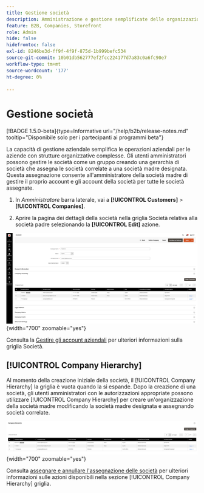 ```yaml
---
title: Gestione società
description: Amministrazione e gestione semplificate delle organizzazioni B2B con modelli operativi complessi.
feature: B2B, Companies, Storefront
role: Admin
hide: false
hidefromtoc: false
exl-id: 8246be3d-ff9f-4f9f-875d-1b999befc534
source-git-commit: 10b01db562777ef2fcc224177d7a83c0a6fc90e7
workflow-type: tm+mt
source-wordcount: '177'
ht-degree: 0%

---
```


# Gestione società

[!BADGE 1.5.0-beta]{type=Informative url="/help/b2b/release-notes.md" tooltip="Disponibile solo per i partecipanti ai programmi beta"}

La capacità di gestione aziendale semplifica le operazioni aziendali per le aziende con strutture organizzative complesse. Gli utenti amministratori possono gestire le società come un gruppo creando una gerarchia di società che assegna le società correlate a una società madre designata. Questa assegnazione consente all&#39;amministratore della società madre di gestire il proprio account e gli account della società per tutte le società assegnate.

1. In _Amministratore_ barra laterale, vai a **[!UICONTROL Customers]** > **[!UICONTROL Companies]**.

1. Aprire la pagina dei dettagli della società nella griglia Società relativa alla società padre selezionando la **[!UICONTROL Edit]** azione.

![Griglia Aziende](./assets/company-detail-view.png){width="700" zoomable="yes"}

Consulta la [Gestire gli account aziendali](account-company-manage.md) per ulteriori informazioni sulla griglia Società.

## [!UICONTROL Company Hierarchy]

Al momento della creazione iniziale della società, il [!UICONTROL Company Hierarchy] la griglia è vuota quando la si espande. Dopo la creazione di una società, gli utenti amministratori con le autorizzazioni appropriate possono utilizzare [!UICONTROL Company Hierarchy] per creare un&#39;organizzazione della società madre modificando la società madre designata e assegnando società correlate.

![Griglia gerarchia società](./assets/company-hierarchy-grid.png){width="700" zoomable="yes"}

Consulta [assegnare e annullare l&#39;assegnazione delle società](assign-companies.md) per ulteriori informazioni sulle azioni disponibili nella sezione [!UICONTROL Company Hierarchy] griglia.
